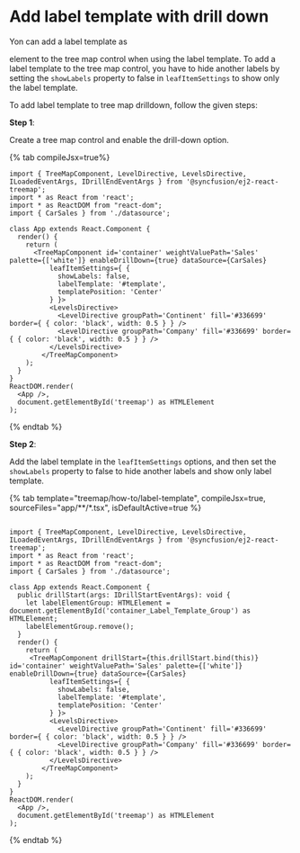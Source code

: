 # Add label template with drill down

Yon can add a label template as <div> element to the tree map control when using the label template. To add a label template to the tree map control, you have to hide another labels by setting the `showLabels` property to false in `leafItemSettings` to show only the label template.

To add label template to tree map drilldown, follow the given steps:

**Step 1**:

Create a tree map control and enable the drill-down option.

{% tab compileJsx=true%}

```tsx
import { TreeMapComponent, LevelDirective, LevelsDirective, ILoadedEventArgs, IDrillEndEventArgs } from '@syncfusion/ej2-react-treemap';
import * as React from 'react';
import * as ReactDOM from "react-dom";
import { CarSales } from './datasource';

class App extends React.Component {
  render() {
    return (
      <TreeMapComponent id='container' weightValuePath='Sales' palette={['white']} enableDrillDown={true} dataSource={CarSales}
          leafItemSettings={ {
            showLabels: false,
            labelTemplate: '#template',
            templatePosition: 'Center'
          } }>
          <LevelsDirective>
            <LevelDirective groupPath='Continent' fill='#336699' border={ { color: 'black', width: 0.5 } } />
            <LevelDirective groupPath='Company' fill='#336699' border={ { color: 'black', width: 0.5 } } />
          </LevelsDirective>
        </TreeMapComponent>
    );
  }
}
ReactDOM.render(
  <App />,
  document.getElementById('treemap') as HTMLElement
);
```

{% endtab %}

**Step 2**:

Add the label template in the `leafItemSettings` options, and then set the `showLabels` property to false to hide another labels and show only label template.

{% tab template="treemap/how-to/label-template", compileJsx=true, sourceFiles="app/**/*.tsx", isDefaultActive=true %}

```tsx

import { TreeMapComponent, LevelDirective, LevelsDirective, ILoadedEventArgs, IDrillEndEventArgs } from '@syncfusion/ej2-react-treemap';
import * as React from 'react';
import * as ReactDOM from "react-dom";
import { CarSales } from './datasource';

class App extends React.Component {
  public drillStart(args: IDrillStartEventArgs): void {
    let labelElementGroup: HTMLElement = document.getElementById('container_Label_Template_Group') as HTMLElement;
    labelElementGroup.remove();
  }
  render() {
    return (
     <TreeMapComponent drillStart={this.drillStart.bind(this)} id='container' weightValuePath='Sales' palette={['white']} enableDrillDown={true} dataSource={CarSales}
          leafItemSettings={ {
            showLabels: false,
            labelTemplate: '#template',
            templatePosition: 'Center'
          } }>
          <LevelsDirective>
            <LevelDirective groupPath='Continent' fill='#336699' border={ { color: 'black', width: 0.5 } } />
            <LevelDirective groupPath='Company' fill='#336699' border={ { color: 'black', width: 0.5 } } />
          </LevelsDirective>
        </TreeMapComponent>
    );
  }
}
ReactDOM.render(
  <App />,
  document.getElementById('treemap') as HTMLElement
);
```

{% endtab %}